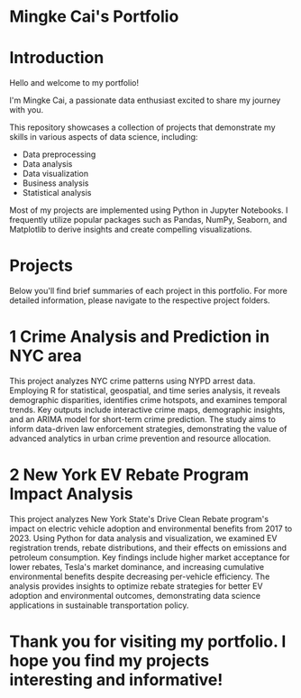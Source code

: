 # Mingke Cai's Portfolio
# Introduction
Hello and welcome to my portfolio!

I'm Mingke Cai, a passionate data enthusiast excited to share my journey with you. 

This repository showcases a collection of projects that demonstrate my skills in various aspects of data science, including:
- Data preprocessing
- Data analysis
- Data visualization
- Business analysis
- Statistical analysis

Most of my projects are implemented using Python in Jupyter Notebooks. 
I frequently utilize popular packages such as Pandas, NumPy, Seaborn, and Matplotlib to derive insights and create compelling visualizations.

# Projects
Below you'll find brief summaries of each project in this portfolio. For more detailed information, please navigate to the respective project folders.

# 1 Crime Analysis and Prediction in NYC area
This project analyzes NYC crime patterns using NYPD arrest data. Employing R for statistical, geospatial, and time series analysis, it reveals demographic disparities, 
identifies crime hotspots, and examines temporal trends. Key outputs include interactive crime maps, demographic insights, and an ARIMA model for short-term crime 
prediction. The study aims to inform data-driven law enforcement strategies, demonstrating the value of advanced analytics in urban crime prevention and resource allocation.

# 2 New York EV Rebate Program Impact Analysis
This project analyzes New York State's Drive Clean Rebate program's impact on electric vehicle adoption and environmental benefits from 2017 to 2023. Using Python for data 
analysis and visualization, we examined EV registration trends, rebate distributions, and their effects on emissions and petroleum consumption. Key findings include higher 
market acceptance for lower rebates, Tesla's market dominance, and increasing cumulative environmental benefits despite decreasing per-vehicle efficiency. The analysis provides 
insights to optimize rebate strategies for better EV adoption and environmental outcomes, demonstrating data science applications in sustainable transportation policy.

# Thank you for visiting my portfolio. I hope you find my projects interesting and informative!
